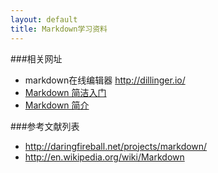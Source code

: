 ```yaml
---
layout: default
title: Markdown学习资料
---
```

###相关网址
* markdown在线编辑器 http://dillinger.io/
* [Markdown 简洁入门](http://www.fookwood.com/archives/639)
* [Markdown 简介](http://name5566.com/2989.html)

###参考文献列表
* http://daringfireball.net/projects/markdown/
* http://en.wikipedia.org/wiki/Markdown

